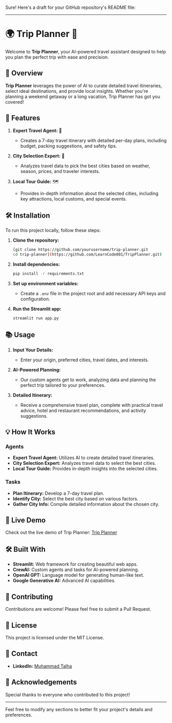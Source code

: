 Sure! Here's a draft for your GitHub repository's README file:

---

# 🌍 Trip Planner 🚀

Welcome to **Trip Planner**, your AI-powered travel assistant designed to help you plan the perfect trip with ease and precision.

## 📝 Overview

**Trip Planner** leverages the power of AI to curate detailed travel itineraries, select ideal destinations, and provide local insights. Whether you're planning a weekend getaway or a long vacation, Trip Planner has got you covered!

## 🎯 Features

1. **Expert Travel Agent:** 🏨
   - Creates a 7-day travel itinerary with detailed per-day plans, including budget, packing suggestions, and safety tips.

2. **City Selection Expert:** 🌆
   - Analyzes travel data to pick the best cities based on weather, season, prices, and traveler interests.

3. **Local Tour Guide:** 🗺️
   - Provides in-depth information about the selected cities, including key attractions, local customs, and special events.

## 🛠️ Installation

To run this project locally, follow these steps:

1. **Clone the repository:**
    ```sh
    [git clone https://github.com/yourusername/trip-planner.git
    cd trip-planner](https://github.com/LearnCode801/TripPlanner.git)
    ```

2. **Install dependencies:**
    ```sh
    pip install -r requirements.txt
    ```

3. **Set up environment variables:**
    - Create a `.env` file in the project root and add necessary API keys and configuration.

4. **Run the Streamlit app:**
    ```sh
    streamlit run app.py
    ```

## 📚 Usage

1. **Input Your Details:**
   - Enter your origin, preferred cities, travel dates, and interests.

2. **AI-Powered Planning:**
   - Our custom agents get to work, analyzing data and planning the perfect trip tailored to your preferences.

3. **Detailed Itinerary:**
   - Receive a comprehensive travel plan, complete with practical travel advice, hotel and restaurant recommendations, and activity suggestions.

## 💡 How It Works

### Agents

- **Expert Travel Agent:** Utilizes AI to create detailed travel itineraries.
- **City Selection Expert:** Analyzes travel data to select the best cities.
- **Local Tour Guide:** Provides in-depth insights into the selected cities.

### Tasks

- **Plan Itinerary:** Develop a 7-day travel plan.
- **Identify City:** Select the best city based on various factors.
- **Gather City Info:** Compile detailed information about the chosen city.

## 🔗 Live Demo

Check out the live demo of Trip Planner: [Trip Planner](https://tripplanner-infcuozcjrf6yhsxa3krzi.streamlit.app/)

## 🛠️ Built With

- **Streamlit:** Web framework for creating beautiful web apps.
- **CrewAI:** Custom agents and tasks for AI-powered planning.
- **OpenAI GPT:** Language model for generating human-like text.
- **Google Generative AI:** Advanced AI capabilities.

## 🤝 Contributing

Contributions are welcome! Please feel free to submit a Pull Request.

## 📝 License

This project is licensed under the MIT License.

## 📧 Contact

- **LinkedIn:** [Muhammad Talha](https://www.linkedin.com/in/muhammad-talha-806126234/)

## 🎉 Acknowledgements

Special thanks to everyone who contributed to this project!

---

Feel free to modify any sections to better fit your project's details and preferences.
